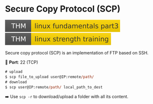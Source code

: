 # Secure Copy Protocol (SCP)

[![linuxfundamentalspart3](../../../cybersecurity/_badges/thm/linuxfundamentalspart3.svg)](https://tryhackme.com/room/linuxfundamentalspart3)
[![linuxstrengthtraining](../../../cybersecurity/_badges/thm/linuxstrengthtraining.svg)](https://tryhackme.com/room/linuxstrengthtraining)

<div class="row row-cols-md-2"><div>

Secure copy protocol (SCP) is an implementation of FTP based on SSH.

🐊️ **Port**: 22 (TCP)

```ps
# upload
$ scp file_to_upload user@IP:remote/path/
# download
$ scp user@IP:remote/path/ local_path_to_dest
```

➡️ Use `scp -r` to download/upload a folder with all its content.
</div><div>
</div></div>